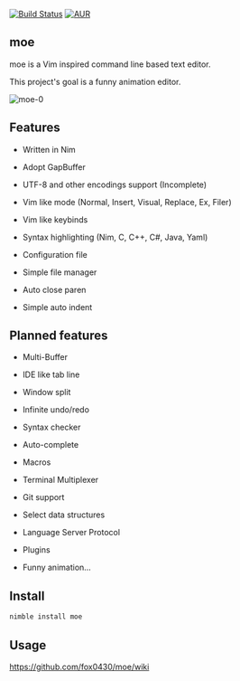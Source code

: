 [![Build Status](https://travis-ci.org/fox0430/moe.svg?branch=master)](https://travis-ci.org/fox0430/moe)
[![AUR](https://img.shields.io/aur/license/yaourt.svg)](https://github.com/fox0430/moe/blob/master/README.md)

## moe

moe is a Vim inspired command line based text editor.

This project's goal is a funny animation editor.

![moe-0](https://user-images.githubusercontent.com/15966436/54875612-a6d1fb80-4e45-11e9-8f38-963559edb96e.png)

## Features

- Written in Nim  

- Adopt GapBuffer  

- UTF-8 and other encodings support (Incomplete)

- Vim like mode (Normal, Insert, Visual, Replace, Ex, Filer)

- Vim like keybinds

- Syntax highlighting (Nim, C, C++, C#, Java, Yaml)

- Configuration file

- Simple file manager

- Auto close paren  

- Simple auto indent  

## Planned features

- Multi-Buffer

- IDE like tab line

- Window split  

- Infinite undo/redo

- Syntax checker  

- Auto-complete

- Macros

- Terminal Multiplexer

- Git support

- Select data structures

- Language Server Protocol

- Plugins

- Funny animation...

## Install
```sh
nimble install moe
```

## Usage
https://github.com/fox0430/moe/wiki  
